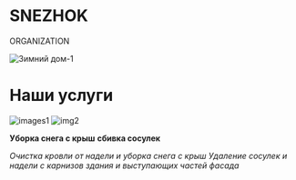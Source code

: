 # SNEZHOK
ORGANIZATION

![Зимний дом-1](https://user-images.githubusercontent.com/95538625/144721970-ce68992b-ab51-411b-a219-27e1b5821b08.jpg)

# Наши услуги

![images1](https://user-images.githubusercontent.com/95538625/144722113-3a49ebfa-e59f-4373-9e86-2c443a311d27.jpg) ![img2](https://user-images.githubusercontent.com/95538625/144722515-dcd2e7a3-58ec-48ae-b8b5-61df89fa101c.png)

**Уборка снега с крыш** **сбивка сосулек**

*Очистка кровли от надели и уборка снега с крыш* *Удаление сосулек и надели с карнизов здания и выступающих частей фасада*
